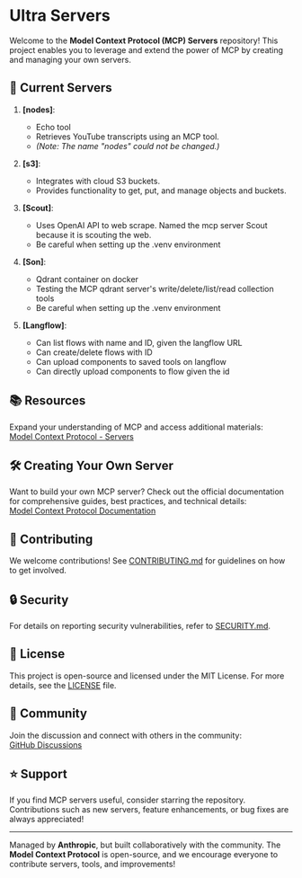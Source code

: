 # Ultra Servers

Welcome to the **Model Context Protocol (MCP) Servers** repository! This project enables you to leverage and extend the power of MCP by creating and managing your own servers.

## 🚀 Current Servers

1. **[nodes]**: 
   - Echo tool
   - Retrieves YouTube transcripts using an MCP tool.
   - *(Note: The name "nodes" could not be changed.)*

2. **[s3]**: 
   - Integrates with cloud S3 buckets.
   - Provides functionality to get, put, and manage objects and buckets.

3. **[Scout]**: 
   - Uses OpenAI API to web scrape. Named the mcp server Scout because it is scouting the web.
   - Be careful when setting up the .venv environment

4. **[Son]**: 
   - Qdrant container on docker 
   - Testing the MCP qdrant server's write/delete/list/read collection tools
   - Be careful when setting up the .venv environment

4. **[Langflow]**: 
   - Can list flows with name and ID, given the langflow URL
   - Can create/delete flows with ID
   - Can upload components to saved tools on langflow
   - Can directly upload components to flow given the id
   
## 📚 Resources

Expand your understanding of MCP and access additional materials:  
[Model Context Protocol - Servers](https://github.com/modelcontextprotocol/servers/tree/main)

## 🛠️ Creating Your Own Server

Want to build your own MCP server? Check out the official documentation for comprehensive guides, best practices, and technical details:  
[Model Context Protocol Documentation](https://modelcontextprotocol.io/introduction)

## 🤝 Contributing

We welcome contributions! See [CONTRIBUTING.md](CONTRIBUTING.md) for guidelines on how to get involved.

## 🔒 Security

For details on reporting security vulnerabilities, refer to [SECURITY.md](SECURITY.md).

## 📜 License

This project is open-source and licensed under the MIT License. For more details, see the [LICENSE](LICENSE) file.

## 💬 Community

Join the discussion and connect with others in the community:  
[GitHub Discussions](https://github.com/orgs/modelcontextprotocol/discussions)

## ⭐ Support

If you find MCP servers useful, consider starring the repository. Contributions such as new servers, feature enhancements, or bug fixes are always appreciated!

---

Managed by **Anthropic**, but built collaboratively with the community. The **Model Context Protocol** is open-source, and we encourage everyone to contribute servers, tools, and improvements!
